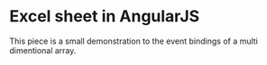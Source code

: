 # Excel sheet in AngularJS
This piece is a small demonstration to the event bindings of a multi dimentional array.